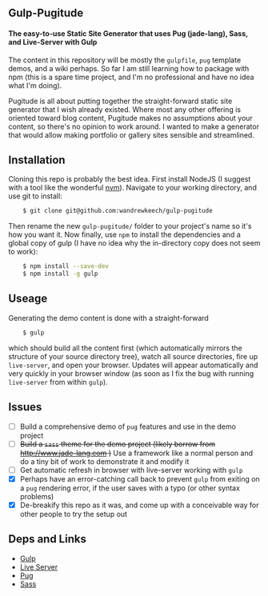 ## Gulp-Pugitude

#### The easy-to-use Static Site Generator that uses Pug (jade-lang), Sass, and Live-Server with Gulp

The content in this repository will be mostly the `gulpfile`, `pug` template
demos, and a wiki perhaps.  So far I am still learning how to package with npm
(this is a spare time project, and I'm no professional and have no idea what I'm
doing).

Pugitude is all about putting together the straight-forward static site
generator that I wish already existed.  Where most any other offering is
oriented toward blog content, Pugitude makes no assumptions about your content,
so there's no opinion to work around.  I wanted to make a generator that would
allow making portfolio or gallery sites sensible and streamlined.

## Installation
Cloning this repo is probably the best idea. First install NodeJS (I suggest
with a tool like the wonderful [nvm](https://github.com/creationix/nvm)).
Navigate to your working directory, and use git to install:
```bash
    $ git clone git@github.com:wandrewkeech/gulp-pugitude
```
Then rename the new `gulp-pugitude/` folder to your project's name so it's
how you want it. Now finally, use `npm` to install the dependencies and a global
copy of gulp (I have no idea why the in-directory copy does not seem to work):
```bash 
    $ npm install --save-dev 
    $ npm install -g gulp 
```

## Useage
Generating the demo content is done with a straight-forward
```bash
    $ gulp
```
which should build all the content first (which automatically mirrors the
structure of your source directory tree), watch all source directories, fire up
`live-server`, and open your browser. Updates will appear automatically and very
quickly in your browser window (as soon as I fix the bug with running
`live-server` from within `gulp`).

## Issues
 - [ ] Build a comprehensive demo of `pug` features and use in the demo project
 - [ ] ~~Build a `sass` theme for the demo project (likely borrow from
   http://www.jade-lang.com )~~ Use a framework like a normal person and
   do a tiny bit of work to demonstrate it and modify it
 - [ ] Get automatic refresh in browser with live-server working with `gulp`
 - [x] Perhaps have an error-catching call back to prevent `gulp` from exiting on
   a `pug` rendering error, if the user saves with a typo (or other syntax
   problems)
 - [x] De-breakify this repo as it was, and come up with a conceivable way for
   other people to try the setup out

## Deps and Links
 - [Gulp](https://www.npmjs.com/package/gulp)
 - [Live Server](https://www.npmjs.com/package/live-server)
 - [Pug](http://www.jade-lang.com)
 - [Sass](http://www.sass-lang.com)
